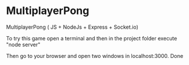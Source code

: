 # MultiplayerPong
MultiplayerPong ( JS + NodeJs + Express + Socket.io)

To try this game open a terminal and then in the project folder execute "node server"

Then go to your browser and open two windows in localhost:3000. Done
